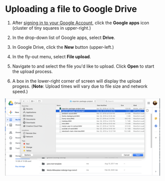# Uploading a file to Google Drive

1. After [signing in to your Google Account](/signing-in-to-your-google-account.md), click the **Google apps** icon \(cluster of tiny squares in upper-right.\)
2. In the drop-down list of Google apps, select **Drive**.

3. In Google Drive, click the **New** button \(upper-left.\)

4. In the fly-out menu, select **File upload**.

5. Navigate to and select the file you'd like to upload. Click **Open** to start the upload process.

6. A box in the lower-right corner of screen will display the upload progess. \(**Note**: Upload times will vary due to file size and network speed.\)

![](/assets/uploading-a-file-to-goolge-drive.png)



